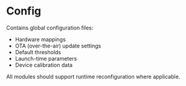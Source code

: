 # Config

Contains global configuration files:

- Hardware mappings
- OTA (over-the-air) update settings
- Default thresholds
- Launch-time parameters
- Device calibration data

All modules should support runtime reconfiguration where applicable.


